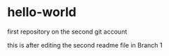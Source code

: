 # hello-world
first repository on the second git account

this is after editing the second readme file in Branch 1
